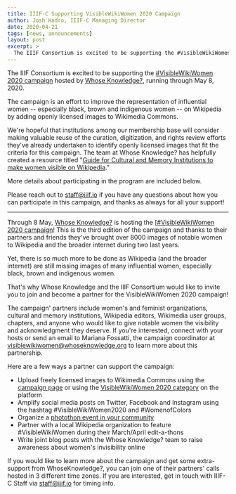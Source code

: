 ```yaml
---
title: IIIF-C Supporting VisibleWikiWomen 2020 Campaign
author: Josh Hadro, IIIF-C Managing Director
date: 2020-04-21
tags: [news, announcements]
layout: post
excerpt: >
  The IIIF Consortium is excited to be supporting the #VisibleWikiWomen 2020 campaign hosted by Whose Knowledge?
---
```


The IIIF Consortium is excited to be supporting the [#VisibleWikiWomen 2020 campaign](https://whoseknowledge.org/initiatives/visiblewikiwomen-2020/) hosted by [Whose Knowledge?](https://whoseknowledge.org/), running through May 8, 2020.

The campaign is an effort to improve the representation of influential women -- especially black, brown and indigenous women -- on Wikipedia by adding openly licensed images to Wikimedia Commons.

We're hopeful that institutions among our membership base will consider making valuable reuse of the curation, digitization, and rights review efforts they've already undertaken to identify openly licensed images that fit the criteria for this campaign. The team at Whose Knowledge? has helpfully created a resource titled "[Guide for Cultural and Memory Institutions to make women visible on Wikipedia](https://whoseknowledge.org/resource/glam-guide/)."

More details about participating in the program are included below.

Please reach out to [staff@iiif.io](mailto:staff@iiif.io) if you have any questions about how you can participate in this campaign, and thanks as always for all your support!

---

Through 8 May, [Whose Knowledge?](https://whoseknowledge.org/) is hosting the [[#VisibleWikiWomen 2020 campaign](https://whoseknowledge.org/initiatives/visiblewikiwomen-2020/)! This is the third edition of the campaign and thanks to their partners and friends they've brought over 8000 images of notable women to Wikipedia and the broader internet during two last years.

Yet, there is so much more to be done as Wikipedia (and the broader internet) are still missing images of many influential women, especially black, brown and indigenous women.

That's why Whose Knowledge and the IIIF Consortium would like to invite you to join and become a partner for the VisibleWikiWomen 2020 campaign!

The campaign' partners include women's and feminist organizations, cultural and memory institutions, Wikipedia editors, Wikimedia user groups, chapters, and anyone who would like to give notable women the visibility and acknowledgment they deserve. If you're interested, connect with your hosts or send an email to Mariana Fossatti, the campaign coordinator at [visiblewikiwomen@whoseknowledge.org](mailto:visiblewikiwomen@whoseknowledge.org) to learn more about this partnership.

Here are a few ways a partner can support the campaign:
-   Upload freely licensed images to Wikimedia Commons using the [campaign page](https://commons.wikimedia.org/wiki/Campaign:VisibleWikiWomen) or using the [VisibleWikiWomen 2020 category](https://commons.wikimedia.org/wiki/Category:VisibleWikiWomen_2020) on the platform
-   Amplify social media posts on Twitter, Facebook and Instagram using the hashtag #VisibleWikiWomen2020 and #WomenofColors
-   Organize a [photothon event in your community](https://meta.wikimedia.org/wiki/Learning_patterns/How_to_join_VisibleWikiWomen_as_a_campaign_organizer_in_your_local_context)
-   Partner with a local Wikipedia organization to feature #VisibleWikiWomen during their March/April edit-a-thons
-   Write joint blog posts with the Whose Knowledge? team to raise awareness about women's invisibility online

If you would like to learn more about the campaign and get some extra-support from WhoseKnowledge?, you can join one of their partners' calls hosted in 3 different time zones. If you are interested, get in touch with IIIF-C Staff via [staff@iiif.io](mailto:staff@iiif.io) for timing info. 